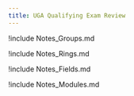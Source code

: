 ```yaml
---
title: UGA Qualifying Exam Review 
---
```


!include Notes_Groups.md

!include Notes_Rings.md

!include Notes_Fields.md

!include Notes_Modules.md
